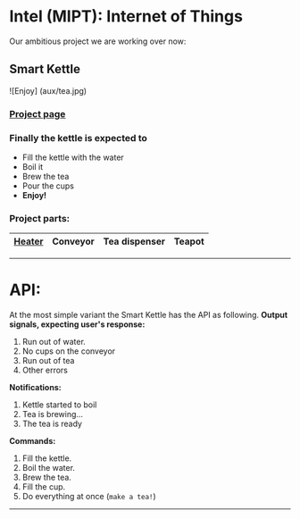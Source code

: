 # Intel (MIPT): Internet of Things

Our ambitious project we are working over now:
## Smart Kettle

![Enjoy]
(aux/tea.jpg)

### [Project page](https://github.com/dmylnikov/intel-iot/projects/3)

### Finally the kettle is expected to
* Fill the kettle with the water
* Boil it
* Brew the tea
* Pour the cups
* **Enjoy!**

### Project parts:

| [Heater](Smart_Kettle/Heater) | Conveyor | Tea dispenser | Teapot |
|-------------------------------|----------|---------------|--------|

----
# API:
At the most simple variant the Smart Kettle has the API as following.
**Output signals, expecting user's response:**

1. Run out of water.
2. No cups on the conveyor
3. Run out of tea
4. Other errors

**Notifications:**

1. Kettle started to boil
2. Tea is brewing...
3. The tea is ready

**Commands:**

1. Fill the kettle.
2. Boil the water.
3. Brew the tea.
4. Fill the cup.
5. Do everything at once (`make a tea!`)

----
